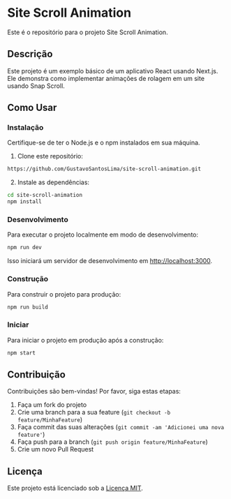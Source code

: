 # Site Scroll Animation

Este é o repositório para o projeto Site Scroll Animation.

## Descrição

Este projeto é um exemplo básico de um aplicativo React usando Next.js. Ele demonstra como implementar animações de rolagem em um site usando Snap Scroll.

## Como Usar

### Instalação

Certifique-se de ter o Node.js e o npm instalados em sua máquina.

1. Clone este repositório:

```bash
https://github.com/GustavoSantosLima/site-scroll-animation.git
```

2. Instale as dependências:

```bash
cd site-scroll-animation
npm install
```

### Desenvolvimento

Para executar o projeto localmente em modo de desenvolvimento:

```bash
npm run dev
```

Isso iniciará um servidor de desenvolvimento em [http://localhost:3000](http://localhost:3000).

### Construção

Para construir o projeto para produção:

```bash
npm run build
```

### Iniciar

Para iniciar o projeto em produção após a construção:

```bash
npm start
```

## Contribuição

Contribuições são bem-vindas! Por favor, siga estas etapas:

1. Faça um fork do projeto
2. Crie uma branch para a sua feature (`git checkout -b feature/MinhaFeature`)
3. Faça commit das suas alterações (`git commit -am 'Adicionei uma nova feature'`)
4. Faça push para a branch (`git push origin feature/MinhaFeature`)
5. Crie um novo Pull Request

## Licença

Este projeto está licenciado sob a [Licença MIT](LICENSE).
